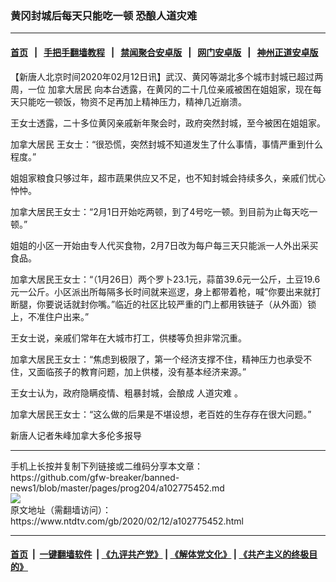 ### 黄冈封城后每天只能吃一顿 恐酿人道灾难
------------------------

#### [首页](https://github.com/gfw-breaker/banned-news1/blob/master/README.md) &nbsp;&nbsp;|&nbsp;&nbsp; [手把手翻墙教程](https://github.com/gfw-breaker/guides/wiki) &nbsp;&nbsp;|&nbsp;&nbsp; [禁闻聚合安卓版](https://github.com/gfw-breaker/bn-android) &nbsp;&nbsp;|&nbsp;&nbsp; [网门安卓版](https://github.com/oGate2/oGate) &nbsp;&nbsp;|&nbsp;&nbsp; [神州正道安卓版](https://github.com/SzzdOgate/update) 



<div><div class="post_content" itemprop="articleBody">
 <p>
  【新唐人北京时间2020年02月12日讯】武汉、黄冈等湖北多个城市封城已超过两周，一位
  <ok href="https://www.ntdtv.com/gb/加拿大居民.htm">
   加拿大居民
  </ok>
  向本台透露，在黄冈的二十几位亲戚被困在姐姐家，现在每天只能吃一顿饭，物资不足再加上精神压力，精神几近崩溃。
 </p>
 <p>
  王女士透露，二十多位黄冈亲戚新年聚会时，政府突然封城，至今被困在姐姐家。
 </p>
 <p>
  <ok href="https://www.ntdtv.com/gb/加拿大居民.htm">
   加拿大居民
  </ok>
  王女士：“很恐慌，突然封城不知道发生了什么事情，事情严重到什么程度。”
 </p>
 <p>
  姐姐家粮食只够过年，超市蔬果供应又不足，也不知封城会持续多久，亲戚们忧心忡忡。
 </p>
 <p>
  加拿大居民王女士：“2月1日开始吃两顿，到了4号吃一顿。到目前为止每天吃一顿。”
 </p>
 <p>
  姐姐的小区一开始由专人代买食物，2月7日改为每户每三天只能派一人外出采买食品。
 </p>
 <p>
  加拿大居民王女士：“（1月26日）两个罗卜23.1元，蒜苗39.6元一公斤，土豆19.6元一公斤。小区派出所每隔多长时间就来巡逻，身上都带着枪，喊“你要出来就打断腿，你要说话就封你嘴。”临近的社区比较严重的门上都用铁链子（从外面）锁上，不准住户出来。”
 </p>
 <p>
  王女士说，亲戚们常年在大城市打工，供楼等负担非常沉重。
 </p>
 <p>
  加拿大居民王女士：“焦虑到极限了，第一个经济支撑不住，精神压力也承受不住，又面临孩子的教育问题，加上供楼，没有基本经济来源。”
 </p>
 <p>
  王女士认为，政府隐瞒疫情、粗暴封城，会酿成
  <ok href="https://www.ntdtv.com/gb/人道灾难.htm">
   人道灾难
  </ok>
  。
 </p>
 <p>
  加拿大居民王女士：“这么做的后果是不堪设想，老百姓的生存存在很大问题。”
 </p>
 <p>
  新唐人记者朱峰加拿大多伦多报导
 </p>
 <div class="single_ad">
 </div>
</div>
</div>
<hr/>
手机上长按并复制下列链接或二维码分享本文章：<br/>
https://github.com/gfw-breaker/banned-news1/blob/master/pages/prog204/a102775452.md <br/>
<a href='https://github.com/gfw-breaker/banned-news1/blob/master/pages/prog204/a102775452.md'><img src='https://github.com/gfw-breaker/banned-news1/blob/master/pages/prog204/a102775452.md.png'/></a> <br/>
原文地址（需翻墙访问）：https://www.ntdtv.com/gb/2020/02/12/a102775452.html


------------------------
#### [首页](https://github.com/gfw-breaker/banned-news1/blob/master/README.md) &nbsp;|&nbsp; [一键翻墙软件](https://github.com/gfw-breaker/nogfw/blob/master/README.md) &nbsp;| [《九评共产党》](https://github.com/gfw-breaker/9ping.md/blob/master/README.md#九评之一评共产党是什么) | [《解体党文化》](https://github.com/gfw-breaker/jtdwh.md/blob/master/README.md) | [《共产主义的终极目的》](https://github.com/gfw-breaker/gczydzjmd.md/blob/master/README.md)


<img src='http://gfw-breaker.win/banned-news/pages/prog204/a102775452.md' width='0px' height='0px'/>